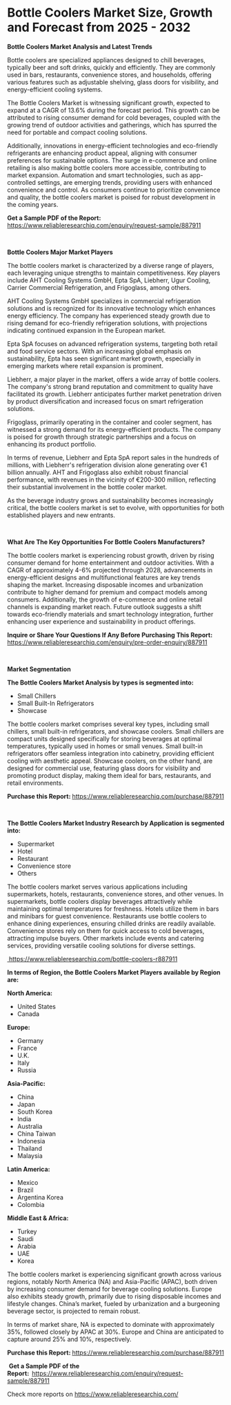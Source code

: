 <p><h1>Bottle Coolers Market Size, Growth and Forecast from 2025 - 2032</h1></p><p><strong>Bottle Coolers Market Analysis and Latest Trends</strong></p>
<p><p>Bottle coolers are specialized appliances designed to chill beverages, typically beer and soft drinks, quickly and efficiently. They are commonly used in bars, restaurants, convenience stores, and households, offering various features such as adjustable shelving, glass doors for visibility, and energy-efficient cooling systems. </p><p>The Bottle Coolers Market is witnessing significant growth, expected to expand at a CAGR of 13.6% during the forecast period. This growth can be attributed to rising consumer demand for cold beverages, coupled with the growing trend of outdoor activities and gatherings, which has spurred the need for portable and compact cooling solutions. </p><p>Additionally, innovations in energy-efficient technologies and eco-friendly refrigerants are enhancing product appeal, aligning with consumer preferences for sustainable options. The surge in e-commerce and online retailing is also making bottle coolers more accessible, contributing to market expansion. Automation and smart technologies, such as app-controlled settings, are emerging trends, providing users with enhanced convenience and control. As consumers continue to prioritize convenience and quality, the bottle coolers market is poised for robust development in the coming years.</p></p>
<p><strong>Get a Sample PDF of the Report:&nbsp;</strong> <a href="https://www.reliableresearchiq.com/enquiry/request-sample/887911?utm_campaign=2257&utm_medium=2&utm_source=Github&utm_content=ia&utm_term=18022025&utm_id=bottle-coolers">https://www.reliableresearchiq.com/enquiry/request-sample/887911</a></p>
<p>&nbsp;</p>
<p><strong>Bottle Coolers Major Market Players</strong></p>
<p><p>The bottle coolers market is characterized by a diverse range of players, each leveraging unique strengths to maintain competitiveness. Key players include AHT Cooling Systems GmbH, Epta SpA, Liebherr, Ugur Cooling, Carrier Commercial Refrigeration, and Frigoglass, among others. </p><p>AHT Cooling Systems GmbH specializes in commercial refrigeration solutions and is recognized for its innovative technology which enhances energy efficiency. The company has experienced steady growth due to rising demand for eco-friendly refrigeration solutions, with projections indicating continued expansion in the European market.</p><p>Epta SpA focuses on advanced refrigeration systems, targeting both retail and food service sectors. With an increasing global emphasis on sustainability, Epta has seen significant market growth, especially in emerging markets where retail expansion is prominent.</p><p>Liebherr, a major player in the market, offers a wide array of bottle coolers. The company's strong brand reputation and commitment to quality have facilitated its growth. Liebherr anticipates further market penetration driven by product diversification and increased focus on smart refrigeration solutions.</p><p>Frigoglass, primarily operating in the container and cooler segment, has witnessed a strong demand for its energy-efficient products. The company is poised for growth through strategic partnerships and a focus on enhancing its product portfolio.</p><p>In terms of revenue, Liebherr and Epta SpA report sales in the hundreds of millions, with Liebherr's refrigeration division alone generating over €1 billion annually. AHT and Frigoglass also exhibit robust financial performance, with revenues in the vicinity of €200-300 million, reflecting their substantial involvement in the bottle cooler market.</p><p>As the beverage industry grows and sustainability becomes increasingly critical, the bottle coolers market is set to evolve, with opportunities for both established players and new entrants.</p></p>
<p>&nbsp;</p>
<p><strong>What Are The Key Opportunities For Bottle Coolers Manufacturers?</strong></p>
<p><p>The bottle coolers market is experiencing robust growth, driven by rising consumer demand for home entertainment and outdoor activities. With a CAGR of approximately 4-6% projected through 2028, advancements in energy-efficient designs and multifunctional features are key trends shaping the market. Increasing disposable incomes and urbanization contribute to higher demand for premium and compact models among consumers. Additionally, the growth of e-commerce and online retail channels is expanding market reach. Future outlook suggests a shift towards eco-friendly materials and smart technology integration, further enhancing user experience and sustainability in product offerings.</p></p>
<p><strong>Inquire or Share Your Questions If Any Before Purchasing This Report:</strong> <a href="https://www.reliableresearchiq.com/enquiry/pre-order-enquiry/887911?utm_campaign=2257&utm_medium=2&utm_source=Github&utm_content=ia&utm_term=18022025&utm_id=bottle-coolers">https://www.reliableresearchiq.com/enquiry/pre-order-enquiry/887911</a></p>
<p>&nbsp;</p>
<p><strong>Market Segmentation</strong></p>
<p><strong>The Bottle Coolers Market Analysis by types is segmented into:</strong></p>
<p><ul><li>Small Chillers</li><li>Small Built-In Refrigerators</li><li>Showcase</li></ul></p>
<p><p>The bottle coolers market comprises several key types, including small chillers, small built-in refrigerators, and showcase coolers. Small chillers are compact units designed specifically for storing beverages at optimal temperatures, typically used in homes or small venues. Small built-in refrigerators offer seamless integration into cabinetry, providing efficient cooling with aesthetic appeal. Showcase coolers, on the other hand, are designed for commercial use, featuring glass doors for visibility and promoting product display, making them ideal for bars, restaurants, and retail environments.</p></p>
<p><strong>Purchase this Report:&nbsp;</strong><a href="https://www.reliableresearchiq.com/purchase/887911?utm_campaign=2257&utm_medium=2&utm_source=Github&utm_content=ia&utm_term=18022025&utm_id=bottle-coolers">https://www.reliableresearchiq.com/purchase/887911</a></p>
<p>&nbsp;</p>
<p><strong>The Bottle Coolers Market Industry Research by Application is segmented into:</strong></p>
<p><ul><li>Supermarket</li><li>Hotel</li><li>Restaurant</li><li>Convenience store</li><li>Others</li></ul></p>
<p><p>The bottle coolers market serves various applications including supermarkets, hotels, restaurants, convenience stores, and other venues. In supermarkets, bottle coolers display beverages attractively while maintaining optimal temperatures for freshness. Hotels utilize them in bars and minibars for guest convenience. Restaurants use bottle coolers to enhance dining experiences, ensuring chilled drinks are readily available. Convenience stores rely on them for quick access to cold beverages, attracting impulse buyers. Other markets include events and catering services, providing versatile cooling solutions for diverse settings.</p></p>
<p><a href="https://www.reliableresearchiq.com/bottle-coolers-r887911?utm_campaign=2257&utm_medium=2&utm_source=Github&utm_content=ia&utm_term=18022025&utm_id=bottle-coolers">&nbsp;https://www.reliableresearchiq.com/bottle-coolers-r887911</a></p>
<p><strong>In terms of Region, the Bottle Coolers Market Players available by Region are:</strong></p>
<p>
    <p> <strong> North America: </strong>
        <ul>
            <li>United States</li>
            <li>Canada</li>
        </ul>
        </p> 
    <p> <strong> Europe: </strong>
        <ul>
            <li>Germany</li>
            <li>France</li>
            <li>U.K.</li>
            <li>Italy</li>
            <li>Russia</li>
        </ul>
        </p> 
    <p> <strong> Asia-Pacific: </strong>
        <ul>
            <li>China</li>
            <li>Japan</li>
            <li>South Korea</li>
            <li>India</li>
            <li>Australia</li>
            <li>China Taiwan</li>
            <li>Indonesia</li>
            <li>Thailand</li>
            <li>Malaysia</li>
        </ul>
        </p> 
    <p> <strong> Latin America: </strong>
        <ul>
            <li>Mexico</li>
            <li>Brazil</li>
            <li>Argentina Korea</li>
            <li>Colombia</li>
        </ul>
        </p> 
    <p> <strong> Middle East & Africa: </strong>
        <ul>
            <li>Turkey</li>
            <li>Saudi</li>
            <li>Arabia</li>
            <li>UAE</li>
            <li>Korea</li>
        </ul>
    </p>
    </p>
<p><p>The bottle coolers market is experiencing significant growth across various regions, notably North America (NA) and Asia-Pacific (APAC), both driven by increasing consumer demand for beverage cooling solutions. Europe also exhibits steady growth, primarily due to rising disposable incomes and lifestyle changes. China’s market, fueled by urbanization and a burgeoning beverage sector, is projected to remain robust. </p><p>In terms of market share, NA is expected to dominate with approximately 35%, followed closely by APAC at 30%. Europe and China are anticipated to capture around 25% and 10%, respectively.</p></p>
<p><strong>Purchase this Report: </strong><a href="https://www.reliableresearchiq.com/purchase/887911?utm_campaign=2257&utm_medium=2&utm_source=Github&utm_content=ia&utm_term=18022025&utm_id=bottle-coolers">https://www.reliableresearchiq.com/purchase/887911</a></p>
<p>&nbsp;<strong>Get a Sample PDF of the Report:&nbsp;&nbsp;</strong><a href="https://www.reliableresearchiq.com/enquiry/request-sample/887911?utm_campaign=2257&utm_medium=2&utm_source=Github&utm_content=ia&utm_term=18022025&utm_id=bottle-coolers">https://www.reliableresearchiq.com/enquiry/request-sample/887911</a></p>
<p><strong></strong></p>
<p>Check more reports on <a href="https://www.reliableresearchiq.com/?utm_campaign=2257&utm_medium=2&utm_source=Github&utm_content=ia&utm_term=18022025&utm_id=bottle-coolers">https://www.reliableresearchiq.com/</a></p>